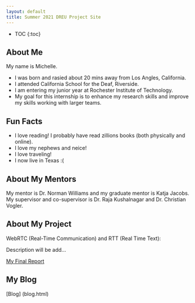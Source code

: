 ```yaml
---
layout: default
title: Summer 2021 DREU Project Site
---
```


* TOC
{:toc}

## About Me

My name is Michelle. 
- I was born and rasied about 20 mins away from Los Angles, California. 
- I attended California School for the Deaf, Riverside. 
- I am entering my junior year at Rochester Institute of Technology.  
- My goal for this internship is to enhance my research skills and improve my skills working with larger teams.

## Fun Facts
- I love reading! I probably have read zillions books (both physically and online).
- I love my nephews and neice! 
- I love traveling! 
- I now live in Texas :( 


## About My Mentors

My mentor is Dr. Norman Williams and my graduate mentor is Katja Jacobs.
My supervisor and co-supervisor is Dr. Raja Kushalnagar and Dr. Christian Vogler. 

## About My Project

WebRTC (Real-Time Communication) and RTT (Real Time Text):

Description will be add...

[My Final Report](files/finalreport.pdf)

## My Blog

[Blog] (blog.html)
